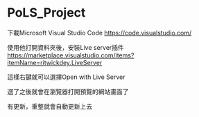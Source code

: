 # PoLS_Project

下載Microsoft Visual Studio Code
https://code.visualstudio.com/

使用他打開資料夾後，安裝Live server插件
https://marketplace.visualstudio.com/items?itemName=ritwickdey.LiveServer

這樣右鍵就可以選擇Open with Live Server

選了之後就會在瀏覽器打開預覽的網站畫面了

有更新，重整就會自動更新上去
